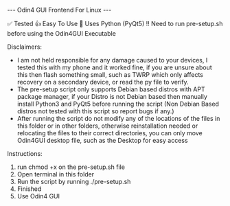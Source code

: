 --- Odin4 GUI Frontend For Linux ---

✅ Tested
👍 Easy To Use
🐍 Uses Python (PyQt5)
‼️ Need to run pre-setup.sh before using the Odin4GUI Executable

Disclaimers:
- I am not held responsible for any damage caused to your devices, I tested this with my phone and it worked fine, if you are unsure about this then flash something small, such as TWRP which only affects recovery on a secondary device, or read the py file to verify.
- The pre-setup script only supports Debian based distros with APT package manager, if your Distro is not Debian based then manually install Python3 and PyQt5 before running the script (Non Debian Based distros not tested with this script so report bugs if any.)
- After running the script do not modify any of the locations of the files in this folder or in other folders, otherwise reinstallation needed or relocating the files to their correct directories, you  can only move Odin4GUI desktop file, such as the Desktop for easy access

Instructions:
1) run chmod +x on the pre-setup.sh file
2) Open terminal in this folder
3) Run the script by running ./pre-setup.sh
4) Finished
5) Use Odin4 GUI